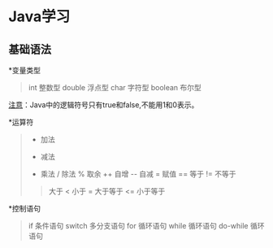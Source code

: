 # Java学习
## 基础语法
*变量类型
> int 整数型
> double 浮点型
> char 字符型
> boolean 布尔型

<u>注意</u>：Java中的逻辑符号只有true和false,不能用1和0表示。

*运算符
> + 加法
> - 减法
> * 乘法
> / 除法
> % 取余
> ++ 自增
> -- 自减
> = 赋值
> == 等于
>!= 不等于
> > 大于
> < 小于
> >= 大于等于
> <= 小于等于

*控制语句
> if 条件语句
> switch 多分支语句
> for 循环语句
> while 循环语句
> do-while 循环语句


